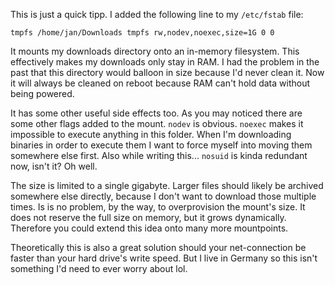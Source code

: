 This is just a quick tipp. I added the following line to my `/etc/fstab` file:

    tmpfs /home/jan/Downloads tmpfs rw,nodev,noexec,size=1G 0 0

It mounts my downloads directory onto an in-memory filesystem. This effectively
makes my downloads only stay in RAM. I had the problem in the past that this
directory would balloon in size because I'd never clean it. Now it will always
be cleaned on reboot because RAM can't hold data without being powered.

It has some other useful side effects too. As you may noticed there are some
other flags added to the mount. `nodev` is obvious. `noexec` makes it
impossible to execute anything in this folder. When I'm downloading binaries
in order to execute them I want to force myself into moving them somewhere else
first. Also while writing this... `nosuid` is kinda redundant now, isn't it? Oh
well.

The size is limited to a single gigabyte. Larger files should likely be
archived somewhere else directly, because I don't want to download those
multiple times. Is is no problem, by the way, to overprovision the mount's
size. It does not reserve the full size on memory, but it grows dynamically.
Therefore you could extend this idea onto many more mountpoints.

Theoretically this is also a great solution should your net-connection be
faster than your hard drive's write speed. But I live in Germany so this isn't
something I'd need to ever worry about lol.
